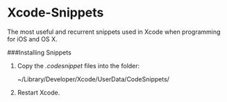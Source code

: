 Xcode-Snippets
==============

The most useful and recurrent snippets used in Xcode when programming for iOS and OS X.


###Installing Snippets

1. Copy the *.codesnippet* files into the folder:


    ~/Library/Developer/Xcode/UserData/CodeSnippets/


2. Restart Xcode.
